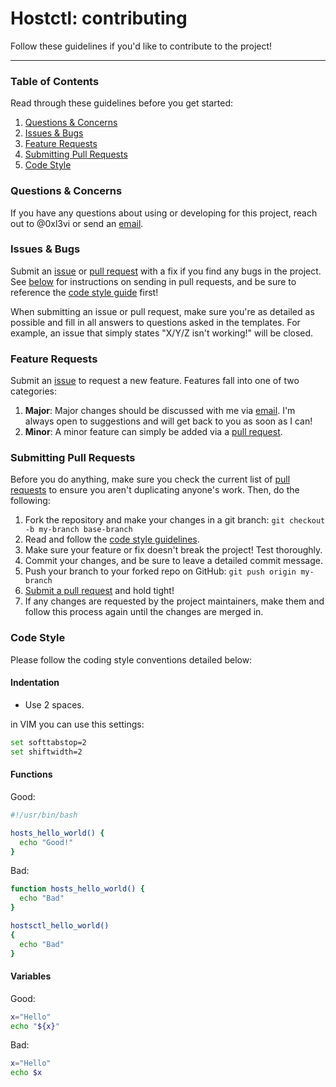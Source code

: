 # Hostctl: contributing

Follow these guidelines if you'd like to contribute to the project!

---

### Table of Contents

Read through these guidelines before you get started:

1. [Questions & Concerns](#questions--concerns)
2. [Issues & Bugs](#issues--bugs)
3. [Feature Requests](#feature-requests)
4. [Submitting Pull Requests](#submitting-pull-requests)
5. [Code Style](#code-style)

### Questions & Concerns

If you have any questions about using or developing for this project, reach out
to @0xl3vi or send an [email][1].

### Issues & Bugs

Submit an [issue][2] or [pull request][3] with a fix if you find any bugs in
the project. See [below](#submitting-pull-requests) for instructions on sending
in pull requests, and be sure to reference the [code style guide](#code-style)
first!

When submitting an issue or pull request, make sure you're as detailed as possible
and fill in all answers to questions asked in the templates. For example, an issue
that simply states "X/Y/Z isn't working!" will be closed.

### Feature Requests

Submit an [issue][2] to request a new feature. Features fall into one of two
categories:

1. **Major**: Major changes should be discussed with me via [email][1]. I'm
always open to suggestions and will get back to you as soon as I can!
2. **Minor**: A minor feature can simply be added via a [pull request][3].

### Submitting Pull Requests

Before you do anything, make sure you check the current list of [pull requests][4]
to ensure you aren't duplicating anyone's work. Then, do the following:

1. Fork the repository and make your changes in a git branch: `git checkout -b my-branch base-branch`
2. Read and follow the [code style guidelines](#code-style).
3. Make sure your feature or fix doesn't break the project! Test thoroughly.
4. Commit your changes, and be sure to leave a detailed commit message.
5. Push your branch to your forked repo on GitHub: `git push origin my-branch`
6. [Submit a pull request][3] and hold tight!
7. If any changes are requested by the project maintainers, make them and follow
this process again until the changes are merged in.

### Code Style

Please follow the coding style conventions detailed below:

#### Indentation

* Use 2 spaces.

in VIM you can use this settings:

```bash
set softtabstop=2
set shiftwidth=2
```

#### Functions

Good:

```bash
#!/usr/bin/bash

hosts_hello_world() {
  echo "Good!"
}
```


Bad: 

```bash
function hosts_hello_world() {
  echo "Bad"
}

hostsctl_hello_world()
{
  echo "Bad"
}
```

#### Variables

Good: 

```bash
x="Hello"
echo "${x}"
```

Bad:

```bash
x="Hello"
echo $x
```

[1]: mailto:0xl3vi@gmail.com
[2]: https://github.com/0xl3vi/hostsctl/issues/new
[3]: https://github.com/0xl3vi/hostsctl/compare
[4]: https://github.com/0xl3vi/hostsctl/pulls
